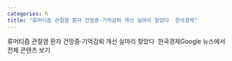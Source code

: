 ```yaml
---
categories: h
title: "류머티즘 관절염 환자 건망증·기억감퇴 개선 실마리 찾았다  한국경제"
---
```

류머티즘 관절염 환자 건망증·기억감퇴 개선 실마리 찾았다&nbsp;&nbsp;한국경제Google 뉴스에서 전체 콘텐츠 보기